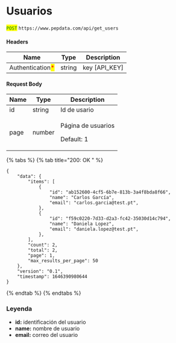 # Usuarios

<mark style="color:green;">`POST`</mark> `https://www.pepdata.com/api/get_users`

#### Headers

| Name                                             | Type   | Description     |
| ------------------------------------------------ | ------ | --------------- |
| Authentication<mark style="color:red;">\*</mark> | string | key \[API\_KEY] |

#### Request Body

| Name | Type   | Description                                |
| ---- | ------ | ------------------------------------------ |
| id   | string | Id de usario                               |
| page | number | <p>Página de usuarios</p><p>Default: 1</p> |

{% tabs %}
{% tab title="200: OK " %}
```
{
    "data": {
        "items": [
            {
                "id": "ab152600-4cf5-6b7e-813b-3a4f8bda8f66",
                "name": "Carlos García",
                "email": "carlos.garcia@test.pt",
            },
            {
                "id": "f59c0220-7d33-d2a3-fc42-35030d14c794",
                "name": "Daniela Lopez",
                "email": "daniela.lopez@test.pt",
            },
        ],
        "count": 2,
        "total": 2,
        "page": 1,
        "max_results_per_page": 50
    },
    "version": "0.1",
    "timestamp": 1646390980644
}
```
{% endtab %}
{% endtabs %}

### Leyenda

* **id:** identificación del usuario
* **name:** nombre de usuario
* **email:** correo del usuario

